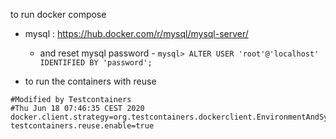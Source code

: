  to run docker compose 
 
- mysql : https://hub.docker.com/r/mysql/mysql-server/
  - and reset mysql password - `mysql> ALTER USER 'root'@'localhost' IDENTIFIED BY 'password';`

- to run the containers with reuse

```cat ~/.testcontainers.properties  
#Modified by Testcontainers
#Thu Jun 18 07:46:35 CEST 2020
docker.client.strategy=org.testcontainers.dockerclient.EnvironmentAndSystemPropertyClientProviderStrategy
testcontainers.reuse.enable=true
```